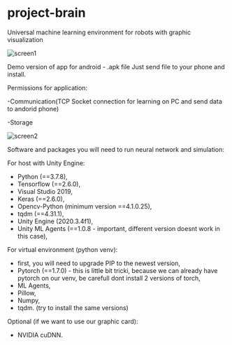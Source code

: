 # project-brain

Universal machine learning environment for robots with graphic visualization

![screen1](https://user-images.githubusercontent.com/37455393/158229883-b5376833-8485-4d61-85e0-78dea7974998.png)


Demo version of app for android - .apk file
Just send file to your phone and install.

Permissions for application:

-Communication(TCP Socket connection for learning on PC and send data to andorid phone)

-Storage


![screen2](https://user-images.githubusercontent.com/37455393/157963032-687795ee-a439-467d-87f9-943da3b088e2.png)


Software and packages you will need to run neural network and simulation:

For host with Unity Engine:
- Python (==3.7.8),
- Tensorflow (==2.6.0),
- Visual Studio 2019,
- Keras (==2.6.0),
- Opencv-Python (minimum version ==4.1.0.25),
- tqdm (==4.31.1),
- Unity Engine (2020.3.4f1),
- Unity ML Agents (==1.0.8 - important, different version doesnt work in this case),

For virtual environment (python venv):
- first, you will need to upgrade PIP to the newest version,
- Pytorch (==1.7.0) - this is little bit tricki, because we can already have pytorch on our venv, be carefull dont install 2 versions of torch,
- ML Agents,
- Pillow,
- Numpy, 
- tqdm. 
(try to install the same versions)

Optional (if we want to use our graphic card):
- NVIDIA cuDNN.
